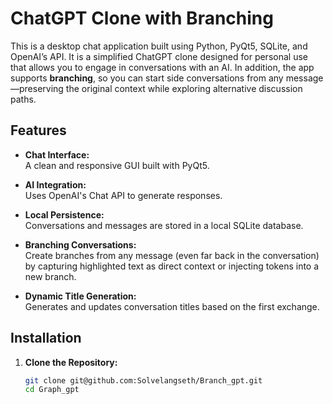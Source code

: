 # ChatGPT Clone with Branching

This is a desktop chat application built using Python, PyQt5, SQLite, and OpenAI’s API. It is a simplified ChatGPT clone designed for personal use that allows you to engage in conversations with an AI. In addition, the app supports **branching**, so you can start side conversations from any message—preserving the original context while exploring alternative discussion paths.

## Features

- **Chat Interface:**  
  A clean and responsive GUI built with PyQt5.
  
- **AI Integration:**  
  Uses OpenAI's Chat API to generate responses.

- **Local Persistence:**  
  Conversations and messages are stored in a local SQLite database.

- **Branching Conversations:**  
  Create branches from any message (even far back in the conversation) by capturing highlighted text as direct context or injecting tokens into a new branch.

- **Dynamic Title Generation:**  
  Generates and updates conversation titles based on the first exchange.

## Installation

1. **Clone the Repository:**
   ```bash
   git clone git@github.com:Solvelangseth/Branch_gpt.git
   cd Graph_gpt
